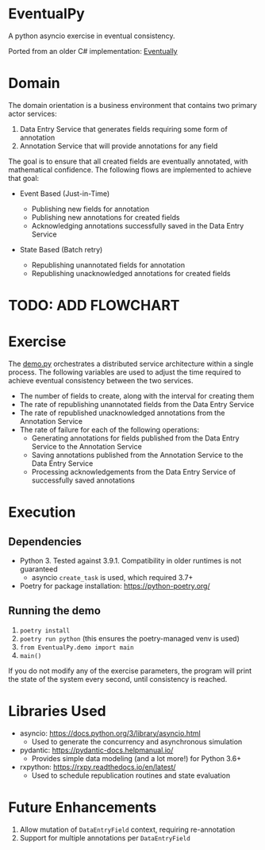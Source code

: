 # EventualPy
A python asyncio exercise in eventual consistency.

Ported from an older C# implementation: [Eventually](https://github.com/david-a-jetter/Eventually)

# Domain
The domain orientation is a business environment that contains two primary actor services:

1. Data Entry Service that generates fields requiring some form of annotation
2. Annotation Service that will provide annotations for any field

The goal is to ensure that all created fields are eventually annotated, with mathematical confidence. 
The following flows are implemented to achieve that goal:
* Event Based (Just-in-Time)
  * Publishing new fields for annotation
  * Publishing new annotations for created fields
  * Acknowledging annotations successfully saved in the Data Entry Service
    
* State Based (Batch retry)
  * Republishing unannotated fields for annotation
  * Republishing unacknowledged annotations for created fields
    
# TODO: ADD FLOWCHART

# Exercise

The [demo.py](EventualPy/demo.py) orchestrates a distributed service architecture within a single process. 
The following variables are used to adjust the time required to achieve eventual consistency between the two services.

* The number of fields to create, along with the interval for creating them
* The rate of republishing unannotated fields from the Data Entry Service
* The rate of republished unacknowledged annotations from the Annotation Service
* The rate of failure for each of the following operations:
    * Generating annotations for fields published from the Data Entry Service to the Annotation Service
    * Saving annotations published from the Annotation Service to the Data Entry Service
    * Processing acknowledgements from the Data Entry Service of successfully saved annotations
    
# Execution
## Dependencies
* Python 3. Tested against 3.9.1. Compatibility in older runtimes is not guaranteed
  * asyncio `create_task` is used, which required 3.7+
* Poetry for package installation: https://python-poetry.org/

## Running the demo
1. `poetry install`
1. `poetry run python` (this ensures the poetry-managed venv is used)
1. `from EventualPy.demo import main`
1. `main()`

If you do not modify any of the exercise parameters, 
the program will print the state of the system every second, 
until consistency is reached.

# Libraries Used

* asyncio: https://docs.python.org/3/library/asyncio.html
  * Used to generate the concurrency and asynchronous simulation
* pydantic: https://pydantic-docs.helpmanual.io/
  * Provides simple data modeling (and a lot more!) for Python 3.6+
* rxpython: https://rxpy.readthedocs.io/en/latest/
  * Used to schedule republication routines and state evaluation

# Future Enhancements

1. Allow mutation of `DataEntryField` context, requiring re-annotation
1. Support for multiple annotations per `DataEntryField`